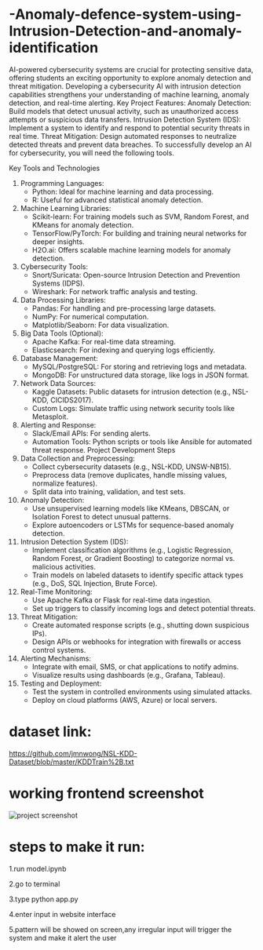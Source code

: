 # -Anomaly-defence-system-using-Intrusion-Detection-and-anomaly-identification
 AI-powered cybersecurity systems are crucial for protecting sensitive data, offering students an exciting opportunity to explore anomaly detection and threat mitigation. Developing a cybersecurity AI with intrusion detection capabilities strengthens your understanding of machine learning, anomaly detection, and real-time alerting.
Key Project Features: Anomaly Detection: Build models that detect unusual activity, such as unauthorized access attempts or suspicious data transfers. Intrusion Detection System (IDS): Implement a system to identify and respond to potential security threats in real time. Threat Mitigation: Design automated responses to neutralize detected threats and prevent data breaches. To successfully develop an AI for cybersecurity, you will need the following tools.

Key Tools and Technologies
1. Programming Languages:
    * Python: Ideal for machine learning and data processing.
    * R: Useful for advanced statistical anomaly detection.
2. Machine Learning Libraries:
    * Scikit-learn: For training models such as SVM, Random Forest, and KMeans for anomaly detection.
    * TensorFlow/PyTorch: For building and training neural networks for deeper insights.
    * H2O.ai: Offers scalable machine learning models for anomaly detection.
3. Cybersecurity Tools:
    * Snort/Suricata: Open-source Intrusion Detection and Prevention Systems (IDPS).
    * Wireshark: For network traffic analysis and testing.
4. Data Processing Libraries:
    * Pandas: For handling and pre-processing large datasets.
    * NumPy: For numerical computation.
    * Matplotlib/Seaborn: For data visualization.
5. Big Data Tools (Optional):
    * Apache Kafka: For real-time data streaming.
    * Elasticsearch: For indexing and querying logs efficiently.
6. Database Management:
    * MySQL/PostgreSQL: For storing and retrieving logs and metadata.
    * MongoDB: For unstructured data storage, like logs in JSON format.
7. Network Data Sources:
    * Kaggle Datasets: Public datasets for intrusion detection (e.g., NSL-KDD, CICIDS2017).
    * Custom Logs: Simulate traffic using network security tools like Metasploit.
8. Alerting and Response:
    * Slack/Email APIs: For sending alerts.
    * Automation Tools: Python scripts or tools like Ansible for automated threat response.
Project Development Steps
1. Data Collection and Preprocessing:
    * Collect cybersecurity datasets (e.g., NSL-KDD, UNSW-NB15).
    * Preprocess data (remove duplicates, handle missing values, normalize features).
    * Split data into training, validation, and test sets.
2. Anomaly Detection:
    * Use unsupervised learning models like KMeans, DBSCAN, or Isolation Forest to detect unusual patterns.
    * Explore autoencoders or LSTMs for sequence-based anomaly detection.
3. Intrusion Detection System (IDS):
    * Implement classification algorithms (e.g., Logistic Regression, Random Forest, or Gradient Boosting) to categorize normal vs. malicious activities.
    * Train models on labeled datasets to identify specific attack types (e.g., DoS, SQL Injection, Brute Force).
4. Real-Time Monitoring:
    * Use Apache Kafka or Flask for real-time data ingestion.
    * Set up triggers to classify incoming logs and detect potential threats.
5. Threat Mitigation:
    * Create automated response scripts (e.g., shutting down suspicious IPs).
    * Design APIs or webhooks for integration with firewalls or access control systems.
6. Alerting Mechanisms:
    * Integrate with email, SMS, or chat applications to notify admins.
    * Visualize results using dashboards (e.g., Grafana, Tableau).
7. Testing and Deployment:
    * Test the system in controlled environments using simulated attacks.
    * Deploy on cloud platforms (AWS, Azure) or local servers.
  
 # dataset link:
 https://github.com/jmnwong/NSL-KDD-Dataset/blob/master/KDDTrain%2B.txt



 # working frontend screenshot
 ![project screenshot](https://github.com/urmishikha/-Anomaly-defence-system-using-Intrusion-Detection-and-anomaly-identification/issues/1#issue-2825249646)

 # steps to make it run:
 
 1.run model.ipynb
 
 2.go to terminal
 
 3.type python app.py
 
 4.enter input in website interface
 
 5.pattern will be showed on screen,any irregular input will trigger the system and make it alert the user
